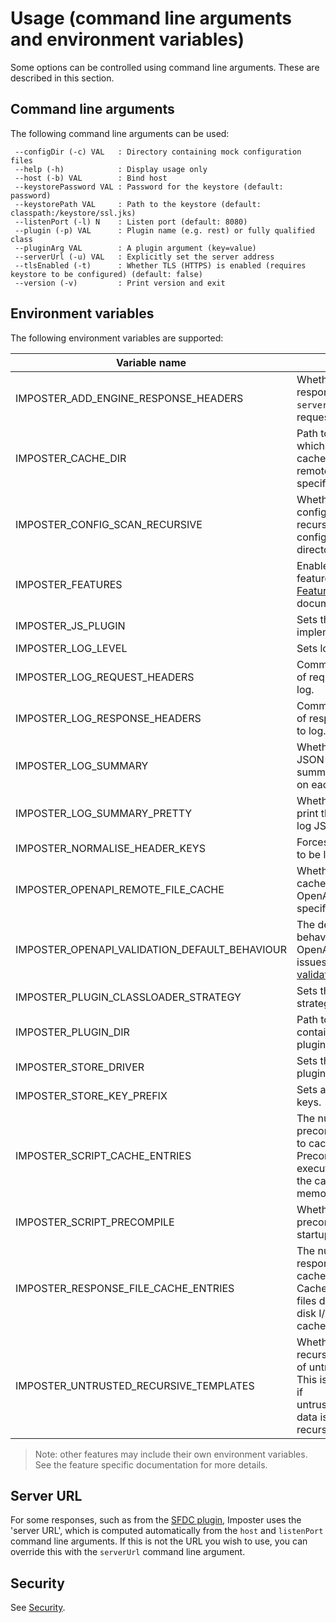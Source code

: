 # Usage (command line arguments and environment variables)

Some options can be controlled using command line arguments. These are described in this section.

## Command line arguments

The following command line arguments can be used:

     --configDir (-c) VAL   : Directory containing mock configuration files
     --help (-h)            : Display usage only
     --host (-b) VAL        : Bind host
     --keystorePassword VAL : Password for the keystore (default: password)
     --keystorePath VAL     : Path to the keystore (default: classpath:/keystore/ssl.jks)
     --listenPort (-l) N    : Listen port (default: 8080)
     --plugin (-p) VAL      : Plugin name (e.g. rest) or fully qualified class
     --pluginArg VAL        : A plugin argument (key=value)
     --serverUrl (-u) VAL   : Explicitly set the server address
     --tlsEnabled (-t)      : Whether TLS (HTTPS) is enabled (requires keystore to be configured) (default: false)
     --version (-v)         : Print version and exit

## Environment variables

The following environment variables are supported:

| Variable name                                 | Purpose                                                                                                                                   | Default                                                | Description/example(s)                                           |
|-----------------------------------------------|-------------------------------------------------------------------------------------------------------------------------------------------|--------------------------------------------------------|------------------------------------------------------------------|
| IMPOSTER_ADD_ENGINE_RESPONSE_HEADERS          | Whether to add response headers for `server` and unique request ID.                                                                       | `true`                                                 | `false`                                                          |
| IMPOSTER_CACHE_DIR                            | Path to a directory in which to store cached data, such as remote specifications.                                                         | `<Java temporary directory>/imposter-cache`            | `/path/to/dir`                                                   |
| IMPOSTER_CONFIG_SCAN_RECURSIVE                | Whether to scan for configuration files recursively within the configuration directories.                                                 | `false`                                                | `true`                                                           |
| IMPOSTER_FEATURES                             | Enables or disables features. See [Features](features_plugins.md) documentation.                                                          | Per [default features](./features_plugins.md).         | `metrics=false,stores=true`                                      |
| IMPOSTER_JS_PLUGIN                            | Sets the JavaScript implementation.                                                                                                       | `js-nashorn-embedded`                                  | Can be changed to `js-graal` plugin, if installed.               |
| IMPOSTER_LOG_LEVEL                            | Sets logging level.                                                                                                                       | `DEBUG`                                                | `INFO`, `DEBUG`, `TRACE`                                         |
| IMPOSTER_LOG_REQUEST_HEADERS                  | Comma separated list of request headers to log.                                                                                           | Empty                                                  | `X-Correlation-ID,User-Agent`                                    |
| IMPOSTER_LOG_RESPONSE_HEADERS                 | Comma separated list of response headers to log.                                                                                          | Empty                                                  | `Server,Content-Type`                                            |
| IMPOSTER_LOG_SUMMARY                          | Whether to log a JSON formatted summary message on each request.                                                                          | `false`                                                | `true`                                                           |
| IMPOSTER_LOG_SUMMARY_PRETTY                   | Whether to pretty print the summary log JSON.                                                                                             | `false`                                                | `true`                                                           |
| IMPOSTER_NORMALISE_HEADER_KEYS                | Forces header keys to be lowercased.                                                                                                      | `false`                                                | boolean                                                          |
| IMPOSTER_OPENAPI_REMOTE_FILE_CACHE            | Whether to locally cache remote OpenAPI specifications.                                                                                   | `false`                                                | `true`                                                           |
| IMPOSTER_OPENAPI_VALIDATION_DEFAULT_BEHAVIOUR | The default behaviour for OpenAPI validation issues. See [OpenAPI validation](openapi_validation.md).                                     | `IGNORE`                                               | See [OpenAPI validation](openapi_validation.md).                 |
| IMPOSTER_PLUGIN_CLASSLOADER_STRATEGY          | Sets the classloader strategy for plugins.                                                                                                | Parent-first                                           | `child`                                                          |
| IMPOSTER_PLUGIN_DIR                           | Path to a directory containing additional plugin JAR files.                                                                               | Empty                                                  | Used by [Stores](./stores.md) and [Plugins](./features_plugins). |
| IMPOSTER_STORE_DRIVER                         | Sets the store driver plugin.                                                                                                             | `store-inmem`                                          | See [Stores](./stores.md).                                       |
| IMPOSTER_STORE_KEY_PREFIX                     | Sets a prefix for store keys.                                                                                                             | Empty                                                  | See [Stores](./stores.md).                                       |
| IMPOSTER_SCRIPT_CACHE_ENTRIES                 | The number of precompiled scripts to cache. Precompiled scripts execute faster, but the cache uses memory.                                | `20`                                                   | `30`                                                             |
| IMPOSTER_SCRIPT_PRECOMPILE                    | Whether to precompile scripts at startup.                                                                                                 | `true`                                                 | boolean                                                          |
| IMPOSTER_RESPONSE_FILE_CACHE_ENTRIES          | The number of response files to cache in memory. Cached response files don't require disk I/O, but the cache uses memory.                 | `20`                                                   | `30`                                                             |
| IMPOSTER_UNTRUSTED_RECURSIVE_TEMPLATES        | Whether to permit recursive templating of untrusted data. This is a security risk if untrusted/unsanitised data is templated recursively. | `false`                                                | Disabled by default.                                             |

> Note: other features may include their own environment variables. See the feature specific documentation for more details.

## Server URL

For some responses, such as from the [SFDC plugin](sfdc_plugin.md), Imposter uses the 'server URL', which is computed automatically from the `host` and `listenPort` command line arguments. If this is not the URL you wish to use, you can override this with the `serverUrl` command line argument.

## Security

See [Security](security.md).
